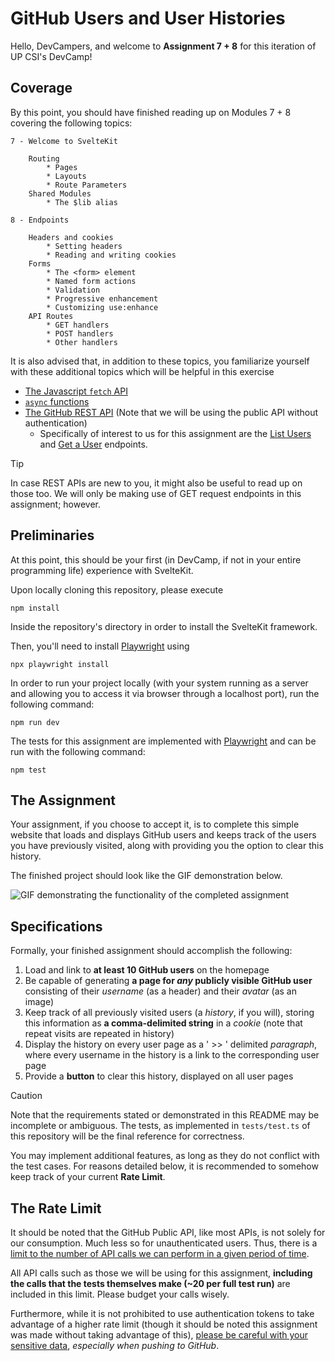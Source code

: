 # GitHub Users and User Histories

Hello, DevCampers, and welcome to **Assignment 7 + 8** for this iteration of UP CSI's DevCamp!

## Coverage

By this point, you should have finished reading up on Modules 7 + 8 covering the following topics:

```
7 - Welcome to SvelteKit
	
    Routing
		* Pages
		* Layouts
		* Route Parameters
	Shared Modules
		* The $lib alias

8 - Endpoints
	
    Headers and cookies
		* Setting headers
		* Reading and writing cookies
	Forms 
		* The <form> element
		* Named form actions
		* Validation
		* Progressive enhancement
		* Customizing use:enhance
	API Routes
		* GET handlers
		* POST handlers
		* Other handlers
```

It is also advised that, in addition to these topics, you familiarize yourself with these additional topics which will be helpful in this exercise

- [The Javascript `fetch` API](https://developer.mozilla.org/en-US/docs/Web/API/Fetch_API/Using_Fetch)
- [`async` functions](https://developer.mozilla.org/en-US/docs/Web/JavaScript/Reference/Statements/async_function)
- [The GitHub REST API](https://docs.github.com/en/rest?apiVersion=2022-11-28) (Note that we will be using the public API without authentication)
	- Specifically of interest to us for this assignment are the [List Users](https://docs.github.com/en/rest?apiVersion=2022-11-28) and [Get a User](https://docs.github.com/en/rest?apiVersion=2022-11-28) endpoints.

> [!TIP]
> In case REST APIs are new to you, it might also be useful to read up on those too. We will only be making use of GET request endpoints in this assignment; however.

## Preliminaries

At this point, this should be your first (in DevCamp, if not in your entire programming life) experience with SvelteKit. 

Upon locally cloning this repository, please execute

```
npm install
```
Inside the repository's directory in order to install the SvelteKit framework.

Then, you'll need to install [Playwright](https://playwright.dev/) using 

```
npx playwright install
```

In order to run your project locally (with your system running as a server and allowing you to access it via browser through a localhost port), run the following command:

```
npm run dev
```

The tests for this assignment are implemented with [Playwright](https://playwright.dev/) and can be run with the following command:

```
npm test
```

## The Assignment

Your assignment, if you choose to accept it, is to complete this simple website that loads and displays GitHub users and keeps track of the users you have previously visited, along with providing you the option to clear this history.

The finished project should look like the GIF demonstration below.

![GIF demonstrating the functionality of the completed assignment](https://github.com/VeeIsForVanana/dcasgt4/assets/95967340/a3c636eb-130c-4c45-955e-336312deb382)

## Specifications

Formally, your finished assignment should accomplish the following:

1. Load and link to **at least 10 GitHub users** on the homepage
2. Be capable of generating **a page for *any* publicly visible GitHub user** consisting of their *username* (as a header) and their *avatar* (as an image) 
3. Keep track of all previously visited users (a *history*, if you will), storing this information as **a comma-delimited string** in a *cookie* (note that repeat visits are repeated in history)
4. Display the history on every user page as a ' >> ' delimited *paragraph*, where every username in the history is a link to the corresponding user page
5. Provide a **button** to clear this history, displayed on all user pages

> [!CAUTION]
> Note that the requirements stated or demonstrated in this README may be incomplete or ambiguous. The tests, as implemented in `tests/test.ts` of this repository will be the final reference for correctness.

You may implement additional features, as long as they do not conflict with the test cases. For reasons detailed below, it is recommended to somehow keep track of your current **Rate Limit**.

## The Rate Limit

It should be noted that the GitHub Public API, like most APIs, is not solely for our consumption. Much less so for unauthenticated users. Thus, there is a [limit to the number of API calls we can perform in a given period of time](https://docs.github.com/en/rest/using-the-rest-api/rate-limits-for-the-rest-api?apiVersion=2022-11-28). 

All API calls such as those we will be using for this assignment, **including the calls that the tests themselves make (~20 per full test run)** are included in this limit. Please budget your calls wisely.

Furthermore, while it is not prohibited to use authentication tokens to take advantage of a higher rate limit (though it should be noted this assignment was made without taking advantage of this), [please be careful with your sensitive data](https://docs.github.com/en/authentication/keeping-your-account-and-data-secure/removing-sensitive-data-from-a-repository), *especially when pushing to GitHub*.
